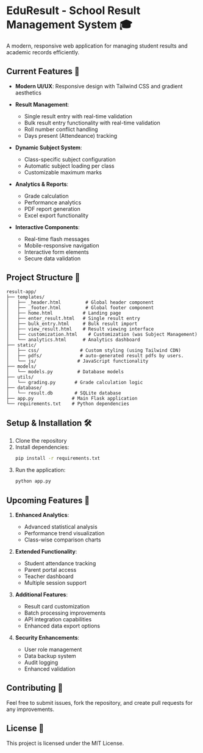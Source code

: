 # EduResult - School Result Management System 🎓

A modern, responsive web application for managing student results and academic records efficiently.

## Current Features 🚀

- **Modern UI/UX**: Responsive design with Tailwind CSS and gradient aesthetics
- **Result Management**:
  - Single result entry with real-time validation
  - Bulk result entry functionality with real-time validation
  - Roll number conflict handling
  - Days present (Attendeance) tracking
  
- **Dynamic Subject System**:
  - Class-specific subject configuration
  - Automatic subject loading per class
  - Customizable maximum marks

- **Analytics & Reports**:
  - Grade calculation
  - Performance analytics
  - PDF report generation
  - Excel export functionality

- **Interactive Components**:
  - Real-time flash messages
  - Mobile-responsive navigation
  - Interactive form elements
  - Secure data validation

## Project Structure 📁

```
result-app/
├── templates/
│   ├── _header.html         # Global header component
│   ├── _footer.html         # Global footer component
│   ├── home.html           # Landing page
│   ├── enter_result.html   # Single result entry
│   ├── bulk_entry.html     # Bulk result import
│   ├── view_result.html    # Result viewing interface
│   ├── customization.html    # Customization (was Subject Management)
│   └── analytics.html      # Analytics dashboard
├── static/
│   ├── css/               # Custom styling (using Tailwind CDN)
│   ├── pdfs/              # auto-generated result pdfs by users.
│   └── js/               # JavaScript functionality
├── models/
│   └── models.py         # Database models
├── utils/
│   └── grading.py       # Grade calculation logic
├── database/
│   └── result.db        # SQLite database
├── app.py              # Main Flask application
└── requirements.txt    # Python dependencies
```

## Setup & Installation 🛠️

1. Clone the repository
2. Install dependencies:
   ```bash
   pip install -r requirements.txt
   ```
3. Run the application:
   ```bash
   python app.py
   ```

## Upcoming Features 🔮

1. **Enhanced Analytics**:
   - Advanced statistical analysis
   - Performance trend visualization
   - Class-wise comparison charts

2. **Extended Functionality**:
   - Student attendance tracking
   - Parent portal access
   - Teacher dashboard
   - Multiple session support

3. **Additional Features**:
   - Result card customization
   - Batch processing improvements
   - API integration capabilities
   - Enhanced data export options

4. **Security Enhancements**:
   - User role management
   - Data backup system
   - Audit logging
   - Enhanced validation

## Contributing 🤝

Feel free to submit issues, fork the repository, and create pull requests for any improvements.

## License 📝

This project is licensed under the MIT License.
